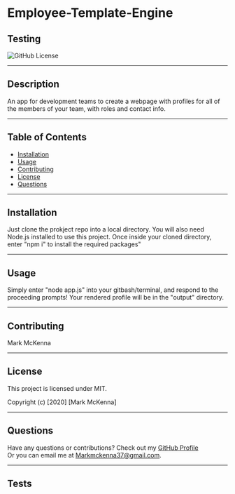 # Employee-Template-Engine
  
## Testing
  
![GitHub License](https://img.shields.io/badge/license-MIT-blue.svg)
  
---
  
## Description 
An app for development teams to create a webpage with profiles for all of the members of your team, with roles and contact info.
                      
--- 
                      
## Table of Contents
                      
                      
* [Installation](#installation)
* [Usage](#usage)
* [Contributing](#contributing)
* [License](#license)
* [Questions](#questions)
                      
---
                      
## Installation
                      
Just clone the prokject repo into a local directory. You will also need Node.js installed to use this project. Once inside your cloned directory, enter "npm i" to install the required packages"
                      
                      
---
                      
## Usage 
                      
Simply enter "node app.js" into your gitbash/terminal, and respond to the proceeding prompts! Your rendered profile will be in the "output" directory.
                      
---
                      
## Contributing
                      
Mark McKenna
                      
---
                      
## License
                      
This project is licensed under MIT.
  
Copyright (c) [2020] [Mark McKenna]
  
                      
---
                                                         
## Questions
Have any questions or contributions? Check out my [GitHub Profile](https://github.com/markmckenna37)                 
Or you can email me at <Markmckenna37@gmail.com>.
                      
---
                      
## Tests
                      


